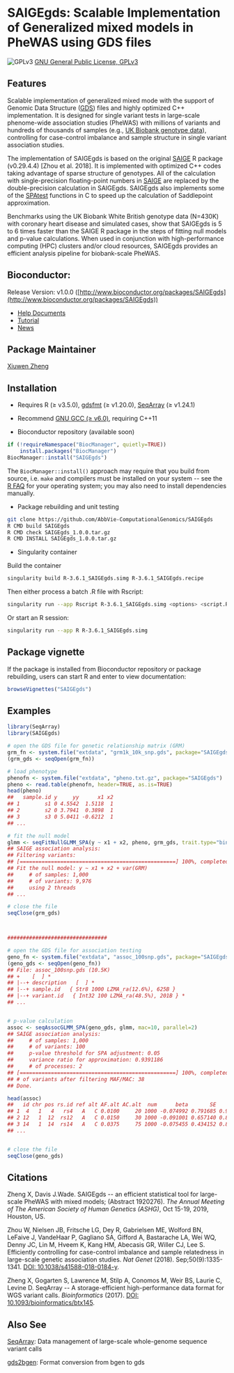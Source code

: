 SAIGEgds: Scalable Implementation of Generalized mixed models in PheWAS using GDS files
====

![GPLv3](http://www.gnu.org/graphics/gplv3-88x31.png)
[GNU General Public License, GPLv3](http://www.gnu.org/copyleft/gpl.html)


## Features

Scalable implementation of generalized mixed mode with the support of Genomic Data Structure ([GDS](https://github.com/zhengxwen/SeqArray)) files and highly optimized C++ implementation. It is designed for single variant tests in large-scale phenome-wide association studies (PheWAS) with millions of variants and hundreds of thousands of samples (e.g., [UK Biobank genotype data](https://www.ukbiobank.ac.uk/scientists-3/genetic-data)), controlling for case-control imbalance and sample structure in single variant association studies.

The implementation of SAIGEgds is based on the original [SAIGE](https://github.com/weizhouUMICH/SAIGE) R package (v0.29.4.4) [Zhou et al. 2018]. It is implemented with optimized C++ codes taking advantage of sparse structure of genotypes. All of the calculation with single-precision floating-point numbers in [SAIGE](https://github.com/weizhouUMICH/SAIGE) are replaced by the double-precision calculation in SAIGEgds. SAIGEgds also implements some of the [SPAtest](https://cran.r-project.org/web/packages/SPAtest/index.html) functions in C to speed up the calculation of Saddlepoint approximation.

Benchmarks using the UK Biobank White British genotype data (N=430K) with coronary heart disease and simulated cases, show that SAIGEgds is 5 to 6 times faster than the SAIGE R package in the steps of fitting null models and p-value calculations. When used in conjunction with high-performance computing (HPC) clusters and/or cloud resources, SAIGEgds provides an efficient analysis pipeline for biobank-scale PheWAS.


## Bioconductor:

Release Version: v1.0.0 ([http://www.bioconductor.org/packages/SAIGEgds](http://www.bioconductor.org/packages/SAIGEgds))

* [Help Documents](https://rdrr.io/bioc/SAIGEgds/man)
* [Tutorial](http://www.bioconductor.org/packages/devel/bioc/vignettes/SAIGEgds/inst/doc/SAIGEgds.html)
* [News](http://www.bioconductor.org/packages/release/bioc/news/SAIGEgds/NEWS)


## Package Maintainer

[Xiuwen Zheng](xiuwen.zheng@abbvie.com)


## Installation

* Requires R (≥ v3.5.0), [gdsfmt](http://www.bioconductor.org/packages/gdsfmt) (≥ v1.20.0), [SeqArray](http://www.bioconductor.org/packages/SeqArray) (≥ v1.24.1)

* Recommend [GNU GCC (≥ v6.0)](https://gcc.gnu.org), requiring C++11

* Bioconductor repository (available soon)
```R
if (!requireNamespace("BiocManager", quietly=TRUE))
    install.packages("BiocManager")
BiocManager::install("SAIGEgds")
```
The `BiocManager::install()` approach may require that you build from source, i.e. `make` and compilers must be installed on your system -- see the [R FAQ](http://cran.r-project.org/faqs.html) for your operating system; you may also need to install dependencies manually.

* Package rebuilding and unit testing
```sh
git clone https://github.com/AbbVie-ComputationalGenomics/SAIGEgds
R CMD build SAIGEgds
R CMD check SAIGEgds_1.0.0.tar.gz
R CMD INSTALL SAIGEgds_1.0.0.tar.gz
```

* Singularity container

Build the container 
```sh
singularity build R-3.6.1_SAIGEgds.simg R-3.6.1_SAIGEgds.recipe
```
Then either process a batch .R file with Rscript:
```sh
singularity run --app Rscript R-3.6.1_SAIGEgds.simg <options> <script.R>
```

Or start an R session:
```sh
singularity run --app R R-3.6.1_SAIGEgds.simg
```


## Package vignette

If the package is installed from Bioconductor repository or package rebuilding, users can start R and enter to view documentation:
```R
browseVignettes("SAIGEgds")
```


## Examples

```R
library(SeqArray)
library(SAIGEgds)

# open the GDS file for genetic relationship matrix (GRM)
grm_fn <- system.file("extdata", "grm1k_10k_snp.gds", package="SAIGEgds")
(grm_gds <- seqOpen(grm_fn))

# load phenotype
phenofn <- system.file("extdata", "pheno.txt.gz", package="SAIGEgds")
pheno <- read.table(phenofn, header=TRUE, as.is=TRUE)
head(pheno)
##   sample.id y     yy      x1 x2
## 1        s1 0 4.5542  1.5118  1
## 2        s2 0 3.7941  0.3898  1
## 3        s3 0 5.0411 -0.6212  1
## ...

# fit the null model
glmm <- seqFitNullGLMM_SPA(y ~ x1 + x2, pheno, grm_gds, trait.type="binary", sample.col="sample.id", num.thread=2)
## SAIGE association analysis:
## Filtering variants:
## [==================================================] 100%, completed, 0s
## Fit the null model: y ~ x1 + x2 + var(GRM)
##     # of samples: 1,000
##     # of variants: 9,976
##     using 2 threads
## ...

# close the file
seqClose(grm_gds)



################################

# open the GDS file for association testing
geno_fn <- system.file("extdata", "assoc_100snp.gds", package="SAIGEgds")
(geno_gds <- seqOpen(geno_fn))
## File: assoc_100snp.gds (10.5K)
## +    [  ] *
## |--+ description   [  ] *
## |--+ sample.id   { Str8 1000 LZMA_ra(12.6%), 625B }
## |--+ variant.id   { Int32 100 LZMA_ra(48.5%), 201B } *
## ...


# p-value calculation
assoc <- seqAssocGLMM_SPA(geno_gds, glmm, mac=10, parallel=2)
## SAIGE association analysis:
##     # of samples: 1,000
##     # of variants: 100
##     p-value threshold for SPA adjustment: 0.05
##     variance ratio for approximation: 0.9391186
##     # of processes: 2
## [==================================================] 100%, completed, 0s
## # of variants after filtering MAF/MAC: 38
## Done.

head(assoc)
##   id chr pos rs.id ref alt AF.alt AC.alt  num      beta       SE     pval pval.noadj converged
## 1  4   1   4   rs4   A   C 0.0100     20 1000 -0.074992 0.791685 0.924533   0.924533      TRUE
## 2 12   1  12  rs12   A   C 0.0150     30 1000 -0.091001 0.657140 0.889861   0.889861      TRUE
## 3 14   1  14  rs14   A   C 0.0375     75 1000 -0.075455 0.434152 0.862023   0.862023      TRUE
## ...


# close the file
seqClose(geno_gds)
```


## Citations

Zheng X, Davis J.Wade. SAIGEgds -- an efficient statistical tool for large-scale PheWAS with mixed models; (Abstract 1920276). *The Annual Meeting of The American Society of Human Genetics (ASHG)*, Oct 15-19, 2019, Houston, US.

Zhou W, Nielsen JB, Fritsche LG, Dey R, Gabrielsen ME, Wolford BN, LeFaive J, VandeHaar P, Gagliano SA, Gifford A, Bastarache LA, Wei WQ, Denny JC, Lin M, Hveem K, Kang HM, Abecasis GR, Willer CJ, Lee S. Efficiently controlling for case-control imbalance and sample relatedness in large-scale genetic association studies. *Nat Genet* (2018). Sep;50(9):1335-1341. [DOI: 10.1038/s41588-018-0184-y](https://www.nature.com/articles/s41588-018-0184-y).

Zheng X, Gogarten S, Lawrence M, Stilp A, Conomos M, Weir BS, Laurie C, Levine D. SeqArray -- A storage-efficient high-performance data format for WGS variant calls. *Bioinformatics* (2017). [DOI: 10.1093/bioinformatics/btx145](http://dx.doi.org/10.1093/bioinformatics/btx145).


## Also See

[SeqArray](https://www.bioconductor.org/packages/SeqArray): Data management of large-scale whole-genome sequence variant calls

[gds2bgen](https://github.com/zhengxwen/gds2bgen): Format conversion from bgen to gds

